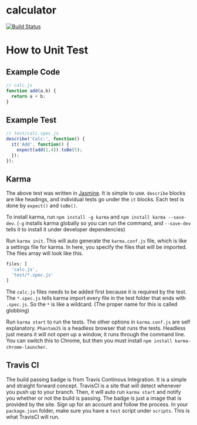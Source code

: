 # calculator

[![Build Status](https://travis-ci.org/varughese/calculator.svg?branch=master)](https://travis-ci.org/varughese/calculator)

# How to Unit Test

## Example Code
```javascript
// calc.js
function add(a,b) {
  return a + b;
}
```
## Example Test
```javascript
// test/calc.spec.js
describe('Calc:', function() {
  it('Add', function() {
    expect(add(1,4)).toBe(5);
  });
});
```

## Karma
The above test was written in [Jasmine](http://jasmine.github.io/2.4/introduction.html). It is simple to use. `describe` blocks are like headings, and individual tests go under the `it` blocks. Each test is done by `expect()` and `toBe()`.

To install karma, run `npm install -g karma` and `npm install karma --save-dev`. (`-g` installs karma globally so you can run the command, and `--save-dev` tells it to install it under developer dependencies)

Run `karma init`. This will auto generate the `karma.conf.js` file, which is like a settings file for karma. In here, you specify the files that will be imported. The files array will look like this. 
```javascript
files: [
  'calc.js',
  'test/*.spec.js'
]
```
The `calc.js` files needs to be added first because it is required by the test. The `*.spec.js` tells karma import every file in the test folder that ends with `.spec.js`. So the `*` is like a wildcard. (The proper name for this is called globbing)

Run `karma start` to run the tests. The other options in `karma.conf.js` are self explanatory. `PhantomJS` is a headless browser that runs the tests. Headless just means it will not open up a window, it runs through the command line. You can switch this to Chrome, but then you must install `npm install karma-chrome-launcher`. 

## Travis CI
The build passing badge is from Travis Continous Integration. It is a simple and straight forward concept. TravisCI is a site that will detect whenever you push up to your branch. Then, it will auto run `karma start` and notify you whether or not the build is passing. The badge is just a image that is provided by the site. Sign up for an account and follow the process. In your `package.json` folder, make sure you have a `test` script under `scripts`. This is what TravisCI will run. 
